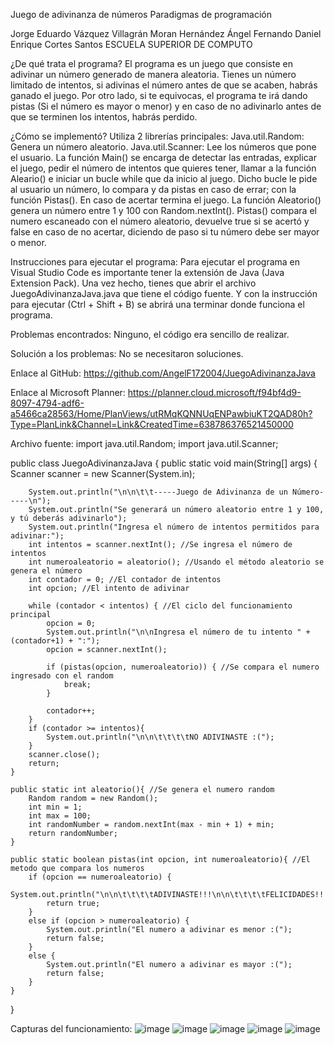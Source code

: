 
Juego de adivinanza de números
Paradigmas de programación

Jorge Eduardo Vázquez Villagrán                       Moran Hernández Ángel Fernando                                                 Daniel Enrique Cortes Santos
ESCUELA SUPERIOR DE COMPUTO

¿De qué trata el programa?
El programa es un juego que consiste en adivinar un número generado de manera aleatoria.
Tienes un número limitado de intentos, si adivinas el número antes de que se acaben, habrás ganado el juego.
Por otro lado, si te equivocas, el programa te irá dando pistas (Si el número es mayor o menor) y en caso de no adivinarlo antes de que se terminen los intentos, habrás perdido.

¿Cómo se implementó?
Utiliza 2 librerías principales:
Java.util.Random: Genera un número aleatorio.
Java.util.Scanner: Lee los números que pone el usuario.
La función Main() se encarga de detectar las entradas, explicar el juego, pedir el número de intentos que quieres tener, llamar a la función Aleario() e iniciar un bucle while que da inicio al juego.
Dicho bucle le pide al usuario un número, lo compara y da pistas en caso de errar; con la función Pistas(). En caso de acertar termina el juego.
La función Aleatorio() genera un número entre 1 y 100 con Random.nextInt().
Pistas() compara el numero escaneado con el número aleatorio, devuelve true si se acertó y false en caso de no acertar, diciendo de paso si tu número debe ser mayor o menor.

Instrucciones para ejecutar el programa:
Para ejecutar el programa en Visual Studio Code es importante tener la extensión de Java (Java Extension Pack).
Una vez hecho, tienes que abrir el archivo JuegoAdivinanzaJava.java que tiene el código fuente.
Y con la instrucción para ejecutar (Ctrl + Shift + B) se abrirá una terminar donde funciona el programa.

Problemas encontrados:
Ninguno, el código era sencillo de realizar.

Solución a los problemas:
No se necesitaron soluciones.

Enlace al GitHub:
https://github.com/AngelF172004/JuegoAdivinanzaJava

Enlace al Microsoft Planner:
https://planner.cloud.microsoft/f94bf4d9-8097-4794-adf6-a5466ca28563/Home/PlanViews/utRMqKQNNUqENPawbiuKT2QAD80h?Type=PlanLink&Channel=Link&CreatedTime=638786376521450000

Archivo fuente:
import java.util.Random;
import java.util.Scanner;

public class JuegoAdivinanzaJava {
    public static void main(String[] args) {
        Scanner scanner = new Scanner(System.in);

        System.out.println("\n\n\t\t-----Juego de Adivinanza de un Número-----\n");
        System.out.println("Se generará un número aleatorio entre 1 y 100, y tú deberás adivinarlo");
        System.out.println("Ingresa el número de intentos permitidos para adivinar:");
        int intentos = scanner.nextInt(); //Se ingresa el número de intentos
        int numeroaleatorio = aleatorio(); //Usando el método aleatorio se genera el número
        int contador = 0; //El contador de intentos
        int opcion; //El intento de adivinar

        while (contador < intentos) { //El ciclo del funcionamiento principal
            opcion = 0;
            System.out.println("\n\nIngresa el número de tu intento " + (contador+1) + ":");
            opcion = scanner.nextInt();

            if (pistas(opcion, numeroaleatorio)) { //Se compara el numero ingresado con el random 
                break;                
            }
            
            contador++;
        }
        if (contador >= intentos){
            System.out.println("\n\n\t\t\t\tNO ADIVINASTE :(");
        }
        scanner.close();
        return;
    }
  
    public static int aleatorio(){ //Se genera el numero random
        Random random = new Random();
        int min = 1;
        int max = 100;
        int randomNumber = random.nextInt(max - min + 1) + min;
        return randomNumber;
    }

    public static boolean pistas(int opcion, int numeroaleatorio){ //El metodo que compara los numeros
        if (opcion == numeroaleatorio) {
            System.out.println("\n\n\t\t\t\tADIVINASTE!!!\n\n\t\t\t\tFELICIDADES!!!");
            return true;
        }
        else if (opcion > numeroaleatorio) {
            System.out.println("El numero a adivinar es menor :(");
            return false;
        }
        else {
            System.out.println("El numero a adivinar es mayor :(");
            return false;
        }
    }

}

Capturas del funcionamiento:
 ![image](https://github.com/user-attachments/assets/1bbfb33c-6ade-4583-b0a9-3c34ad218843)
 ![image](https://github.com/user-attachments/assets/a23997cc-337b-4f49-9136-ff99e2b9cc93)
 ![image](https://github.com/user-attachments/assets/472642ca-ee4a-4705-b065-96f6dd6529be)
![image](https://github.com/user-attachments/assets/2d8d6d69-f2b4-4d44-aa14-568c87245f4c)
![image](https://github.com/user-attachments/assets/246b69e6-3477-46d1-b9d4-70c4ab70418a)





 
 
